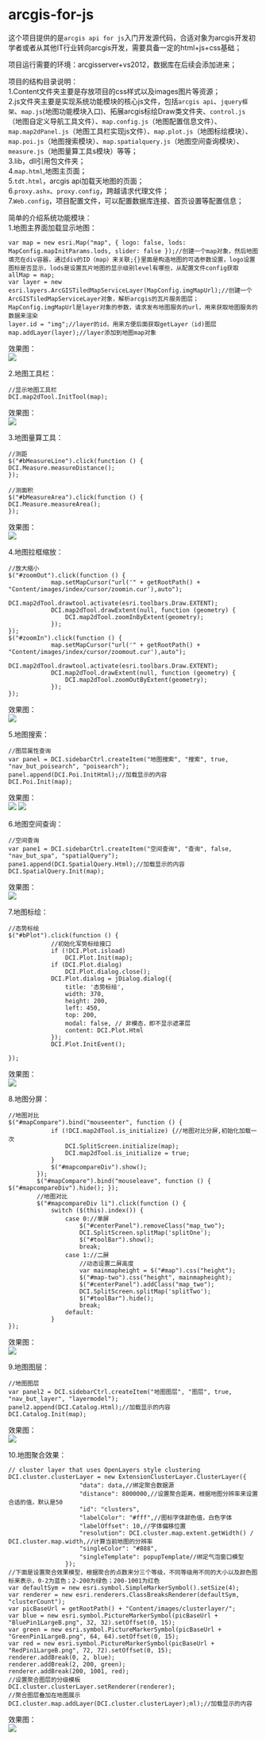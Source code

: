 # arcgis-for-js
这个项目提供的是`arcgis api for js`入门开发源代码，合适对象为arcgis开发初学者或者从其他IT行业转向arcgis开发，需要具备一定的html+js+css基础；<br>

项目运行需要的环境：arcgisserver+vs2012，数据库在后续会添加进来；<br>

项目的结构目录说明：<br>
1.Content文件夹主要是存放项目的css样式以及images图片等资源；<br>
2.js文件夹主要是实现系统功能模块的核心js文件，包括`arcgis api`、`jquery框架`、`map.js`(地图功能模块入口)、拓展arcgis标绘Draw类文件夹、`control.js`（地图自定义导航工具文件）、`map.config.js`（地图配置信息文件）、`map.map2dPanel.js`（地图工具栏实现js文件）、`map.plot.js`（地图标绘模块）、`map.poi.js`（地图搜索模块）、`map.spatialquery.js`（地图空间查询模块）、`measure.js`（地图量算工具s模块）等等；<br>
3.lib，dll引用包文件夹；<br>
4.`map.html`,地图主页面；<br>
5.`tdt.html`，arcgis api加载天地图的页面；<br>
6.`proxy.ashx`、`proxy.config`，跨越请求代理文件；<br>
7.`Web.config`，项目配置文件，可以配置数据库连接、首页设置等配置信息；<br>

简单的介绍系统功能模块：<br>
1.地图主界面加载显示地图：<br>
```
var map = new esri.Map("map", { logo: false, lods: MapConfig.mapInitParams.lods, slider: false });//创建一个map对象，然后地图填充在div容器，通过div的ID（map）来关联;{}里面是构造地图的可选参数设置，logo设置图标是否显示，lods是设置瓦片地图的显示级别level有哪些，从配置文件config获取
allMap = map;
var layer = new esri.layers.ArcGISTiledMapServiceLayer(MapConfig.imgMapUrl);//创建一个ArcGISTiledMapServiceLayer对象，解析arcgis的瓦片服务图层；MapConfig.imgMapUrl是layer对象的参数，请求发布地图服务的url，用来获取地图服务的数据来渲染
layer.id = "img";//layer的id，用来方便后面获取getLayer（id)图层
map.addLayer(layer);//layer添加到地图map对象
```
效果图：<br>
![](https://github.com/gishome/arcgis-for-js/blob/master/BlogMap/IMG/主界面.png) 

2.地图工具栏：<br>
```
//显示地图工具栏
DCI.map2dTool.InitTool(map);
```
效果图：<br>
![](https://github.com/gishome/arcgis-for-js/blob/master/BlogMap/IMG/地图工具.png) 

3.地图量算工具：<br>
```
//测距
$("#bMeasureLine").click(function () {
DCI.Measure.measureDistance();
});

//测面积
$("#bMeasureArea").click(function () {
DCI.Measure.measureArea();
});
```
效果图：<br>
![](https://github.com/gishome/arcgis-for-js/blob/master/BlogMap/IMG/量算工具.png) 

4.地图拉框缩放：<br>
```
//放大缩小
$("#zoomOut").click(function () {
            map.setMapCursor("url('" + getRootPath() + "Content/images/index/cursor/zoomin.cur'),auto");
            DCI.map2dTool.drawtool.activate(esri.toolbars.Draw.EXTENT);
            DCI.map2dTool.drawExtent(null, function (geometry) {
                DCI.map2dTool.zoomInByExtent(geometry);
            });
});
$("#zoomIn").click(function () {
            map.setMapCursor("url('" + getRootPath() + "Content/images/index/cursor/zoomout.cur'),auto");
            DCI.map2dTool.drawtool.activate(esri.toolbars.Draw.EXTENT);
            DCI.map2dTool.drawExtent(null, function (geometry) {
                DCI.map2dTool.zoomOutByExtent(geometry);
            });
});
```
效果图：<br>
![](https://github.com/gishome/arcgis-for-js/blob/master/BlogMap/IMG/拉框放大.png) 

5.地图搜索：<br>
```
//图层属性查询
var panel = DCI.sidebarCtrl.createItem("地图搜索", "搜索", true, "nav_but_poisearch", "poisearch");
panel.append(DCI.Poi.InitHtml);//加载显示的内容
DCI.Poi.Init(map);
```
效果图：<br>
![](https://github.com/gishome/arcgis-for-js/blob/master/BlogMap/IMG/搜索1.png)
![](https://github.com/gishome/arcgis-for-js/blob/master/BlogMap/IMG/搜索2.png) 

6.地图空间查询：<br>
```
//空间查询
var pane1 = DCI.sidebarCtrl.createItem("空间查询", "查询", false, "nav_but_spa", "spatialQuery");
pane1.append(DCI.SpatialQuery.Html);//加载显示的内容
DCI.SpatialQuery.Init(map);
```
效果图：<br>
![](https://github.com/gishome/arcgis-for-js/blob/master/BlogMap/IMG/空间查询.png)

7.地图标绘：<br>
```
//态势标绘
$("#bPlot").click(function () {
            //初始化军势标绘接口
            if (!DCI.Plot.isload)
                DCI.Plot.Init(map);
            if (DCI.Plot.dialog)
                DCI.Plot.dialog.close();
            DCI.Plot.dialog = jDialog.dialog({
                title: '态势标绘',
                width: 370,
                height: 200,
                left: 450,
                top: 200,
                modal: false, // 非模态，即不显示遮罩层
                content: DCI.Plot.Html
            });
            DCI.Plot.InitEvent();

});
```
效果图：<br>
![](https://github.com/gishome/arcgis-for-js/blob/master/BlogMap/IMG/地图标绘.png)

8.地图分屏：<br>
```
//地图对比
$("#mapCompare").bind("mouseenter", function () {
            if (!DCI.map2dTool.is_initialize) {//地图对比分屏,初始化加载一次
                DCI.SplitScreen.initialize(map);
                DCI.map2dTool.is_initialize = true;
            }
            $("#mapcompareDiv").show();
        });
        $("#mapCompare").bind("mouseleave", function () { $("#mapcompareDiv").hide(); });
        //地图对比
        $("#mapcompareDiv li").click(function () {
            switch ($(this).index()) {
                case 0://单屏
                    $("#centerPanel").removeClass("map_two");
                    DCI.SplitScreen.splitMap('splitOne');
                    $("#toolBar").show();
                    break;
                case 1://二屏     
                    //动态设置二屏高度
                    var mainmapheight = $("#map").css("height");
                    $("#map-two").css("height", mainmapheight);
                    $("#centerPanel").addClass("map_two");
                    DCI.SplitScreen.splitMap('splitTwo');
                    $("#toolBar").hide();
                    break;
                default:
            }
});
```
效果图：<br>
![](https://github.com/gishome/arcgis-for-js/blob/master/BlogMap/IMG/地图分屏.png)

9.地图图层：<br>
```
//地图图层
var panel2 = DCI.sidebarCtrl.createItem("地图图层", "图层", true, "nav_but_layer", "layermodel");
panel2.append(DCI.Catalog.Html);//加载显示的内容
DCI.Catalog.Init(map);
```
效果图：<br>
![](https://github.com/gishome/arcgis-for-js/blob/master/BlogMap/IMG/地图图层.png)

10.地图聚合效果：<br>
```
// cluster layer that uses OpenLayers style clustering
DCI.cluster.clusterLayer = new ExtensionClusterLayer.ClusterLayer({
                    "data": data,//绑定聚合数据源
                    "distance": 8000000,//设置聚合距离，根据地图分辨率来设置合适的值，默认是50
                    "id": "clusters",
                    "labelColor": "#fff",//图标字体颜色值，白色字体
                    "labelOffset": 10,//字体偏移位置
                    "resolution": DCI.cluster.map.extent.getWidth() / DCI.cluster.map.width,//计算当前地图的分辨率
                    "singleColor": "#888",
                    "singleTemplate": popupTemplate//绑定气泡窗口模型
                });
//下面是设置聚合效果模型，根据聚合的点数来分三个等级，不同等级用不同的大小以及颜色图标来表示，0-2为蓝色；2-200为绿色；200-1001为红色
var defaultSym = new esri.symbol.SimpleMarkerSymbol().setSize(4);
var renderer = new esri.renderers.ClassBreaksRenderer(defaultSym, "clusterCount");
var picBaseUrl = getRootPath() + "Content/images/clusterlayer/";
var blue = new esri.symbol.PictureMarkerSymbol(picBaseUrl + "BluePin1LargeB.png", 32, 32).setOffset(0, 15);
var green = new esri.symbol.PictureMarkerSymbol(picBaseUrl + "GreenPin1LargeB.png", 64, 64).setOffset(0, 15);
var red = new esri.symbol.PictureMarkerSymbol(picBaseUrl + "RedPin1LargeB.png", 72, 72).setOffset(0, 15);
renderer.addBreak(0, 2, blue);
renderer.addBreak(2, 200, green);
renderer.addBreak(200, 1001, red);
//设置聚合图层的分级模板
DCI.cluster.clusterLayer.setRenderer(renderer);
//聚合图层叠加在地图展示
DCI.cluster.map.addLayer(DCI.cluster.clusterLayer);ml);//加载显示的内容
```
效果图：<br>
![](https://github.com/gishome/arcgis-for-js/blob/master/BlogMap/IMG/聚合效果.png)


